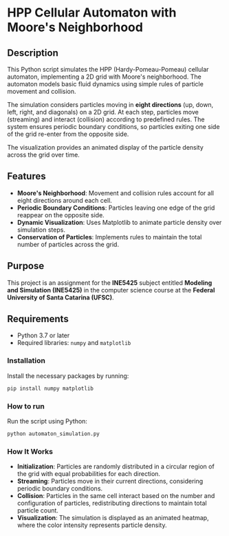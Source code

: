 # HPP Cellular Automaton with Moore's Neighborhood

## Description
This Python script simulates the HPP (Hardy-Pomeau-Pomeau) cellular automaton, implementing a 2D grid with Moore's neighborhood. The automaton models basic fluid dynamics using simple rules of particle movement and collision.

The simulation considers particles moving in **eight directions** (up, down, left, right, and diagonals) on a 2D grid. At each step, particles move (streaming) and interact (collision) according to predefined rules. The system ensures periodic boundary conditions, so particles exiting one side of the grid re-enter from the opposite side.

The visualization provides an animated display of the particle density across the grid over time.

## Features
- **Moore's Neighborhood**: Movement and collision rules account for all eight directions around each cell.
- **Periodic Boundary Conditions**: Particles leaving one edge of the grid reappear on the opposite side.
- **Dynamic Visualization**: Uses Matplotlib to animate particle density over simulation steps.
- **Conservation of Particles**: Implements rules to maintain the total number of particles across the grid.

## Purpose
This project is an assignment for the **INE5425** subject entitled **Modeling and Simulation (INE5425)** in the computer science course at the **Federal University of Santa Catarina (UFSC)**.

## Requirements
- Python 3.7 or later
- Required libraries: `numpy` and `matplotlib`

### Installation
Install the necessary packages by running:
```bash
pip install numpy matplotlib
```

### How to run
Run the script using Python:
```bash
python automaton_simulation.py
```

### How It Works
- **Initialization**: Particles are randomly distributed in a circular region of the grid with equal probabilities for each direction.
- **Streaming**: Particles move in their current directions, considering periodic boundary conditions.
- **Collision**: Particles in the same cell interact based on the number and configuration of particles, redistributing directions to maintain total particle count.
- **Visualization**: The simulation is displayed as an animated heatmap, where the color intensity represents particle density.